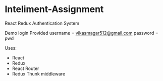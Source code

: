 
# Inteliment-Assignment

React Redux Authentication System

Demo login Provided
	username = vikasmagar512@gmail.com
	password = pwd

Uses:
* React
* Redux
* React Router
* Redux Thunk middleware

